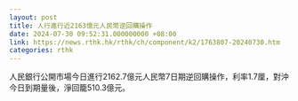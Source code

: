 ```yaml
---
layout: post
title: 人行進行近2163億元人民幣逆回購操作
date: 2024-07-30 09:52:31.000000000 +08:00
link: https://news.rthk.hk/rthk/ch/component/k2/1763807-20240730.htm
categories: rthk
---
```


人民銀行公開市場今日進行2162.7億元人民幣7日期逆回購操作，利率1.7厘，對沖今日到期量後，淨回籠510.3億元。
